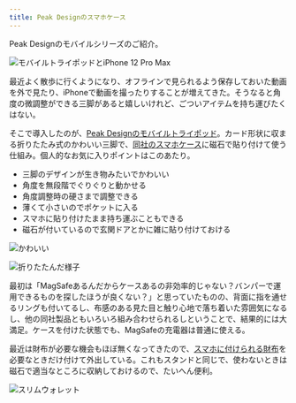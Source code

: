 ```yaml
---
title: Peak Designのスマホケース
---
```

Peak Designのモバイルシリーズのご紹介。

![](https://lh4.googleusercontent.com/ey-3uymfj-6wIBtOa_M72ZZdP5puD6cYTCPWhZ9OcCSogn2HMXnl4jRThGC2U15jw2ze1MSiqTlWpA0dnBA4ZaRwv6rQvaRo4_EDA86Javfj7oqJsQqTn0Gcli35UsoMPcYLIzcMtiTcmcR9R_YdPXdQx7UDfxGF4GMvykb-EfcGAwT2JWYe2K0GI_FT "モバイルトライポッドとiPhone 12 Pro Max")

最近よく散歩に行くようになり、オフラインで見られるよう保存しておいた動画を外で見たり、iPhoneで動画を撮ったりすることが増えてきた。そうなると角度の微調整ができる三脚があると嬉しいけれど、ごついアイテムを持ち運びたくはない。

そこで導入したのが、[Peak Designのモバイルトライポッド](https://www.amazon.co.jp/dp/B09FRZPLL3)。カード形状に収まる折りたたみ式のかわいい三脚で、[同社のスマホケース](https://www.amazon.co.jp/dp/B09FP3HP7Z?)に磁石で貼り付けて使う仕組み。個人的なお気に入りポイントはこのあたり。

*   三脚のデザインが生き物みたいでかわいい
*   角度を無段階でぐりぐりと動かせる
*   角度調整時の硬さまで調整できる
*   薄くて小さいのでポケットに入る
*   スマホに貼り付けたまま持ち運ぶこともできる
*   磁石が付いているので玄関ドアとかに雑に貼り付けておける

![](https://lh6.googleusercontent.com/XOoi4J0yqFVnNl_0nI1-wTAbrdFyXa8mIpEgdL89PDpC8wy1f4MfODLP6G0RHaDqgSzz0cb8aw5qrkz_n0dVBxVc0hX3OhKcff_LQcP-FKT9Y-5OuzMn3tgYtL3t0U_xkIVwgY8F4NrtZdRBFL3LklBo9AOAIJBx2OvN4mtjgayQfVdr4ecDvAf00Bsc "かわいい")

![](https://lh5.googleusercontent.com/kOAbUjzMfC5OySQg1EQaSA5_Oy5hS-BmHWHdpA-OzSwukeOLZ6A6mQdKTgNX5Tiz9k3VW3REakVCRiVa1sfM6MvClF3OffhEcaeKQgueSi-GA5hGxyUOT_7U49pcWPle69K18WJ2ZwGHLImZlHaAd6dwEvGUhydSi8NnC13IZHu_mXDsMTCuyg9kEm7r "折りたたんだ様子")

最初は「MagSafeあるんだからケースあるの非効率的じゃない？バンパーで運用できるものを探したほうが良くない？」と思っていたものの、背面に指を通せるリングも付いてるし、布感のある見た目と触り心地で落ち着いた雰囲気になるし、他の同社製品ともいろいろ組み合わせられるしということで、結果的には大満足。ケースを付けた状態でも、MagSafeの充電器は普通に使える。

最近は財布が必要な機会もほぼ無くなってきたので、[スマホに付けられる財布](https://www.amazon.co.jp/dp/B09FSGW671)を必要なときだけ付けて外出している。これもスタンドと同じで、使わないときは磁石で適当なところに収納しておけるので、たいへん便利。

![](https://lh3.googleusercontent.com/1J6yVR6y2N0geA9R4E1ftqzB-AM3pVjP5Og8pMylBqx07iDFCtrP-h_wvAsZBGuzNEKv-Jg6W_jGjvV3GuhHA0RM57MyETEyx_t0XyS2TL7UF5WEtDEdJ4fIqgE4sZWmFamPj5e32IfdYU1gfu7pjPgtZP1JwfzhO16F0VurP47DwNvGqTg_-4iwbHTT "スリムウォレット")
